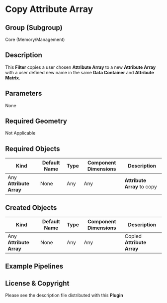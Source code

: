 # Copy Attribute Array  #


## Group (Subgroup) ##

Core (Memory/Management)

## Description ##

This **Filter** copies a user chosen **Attribute Array** to a new **Attribute Array** with a user defined new name in the same **Data Container** and **Attribute Matrix**.

## Parameters ##

None

## Required Geometry ##

Not Applicable

## Required Objects ##

| Kind | Default Name | Type | Component Dimensions | Description |
|------|--------------|------|----------------------|-------------|
| Any **Attribute Array** | None | Any | Any | **Attribute Array** to copy |


## Created Objects ##

| Kind | Default Name | Type | Component Dimensions | Description |
|------|--------------|-------------|---------|----------------|
| Any **Attribute Array** | None | Any | Any | Copied **Attribute Array** |


## Example Pipelines ##



## License & Copyright ##

Please see the description file distributed with this **Plugin**


